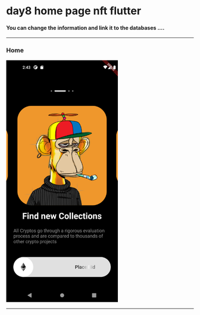 <h1> day8 home page nft flutter</h1>  
<h4> You can change the information and link it to the databases ....</h4>
<hr>


<h3>Home</h3> 



<img src="https://github.com/abenkoula71/day8-home-page-nft/blob/main/Screenshot_1680187414.png" width="300" /> 




<hr>

